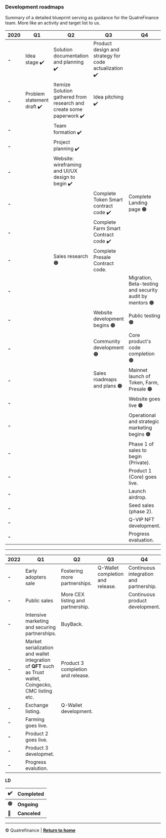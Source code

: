 
### Development roadmaps
Summary of a detailed blueprint serving as guidance for the QuatreFinance team. More like an activity and target list to us.

2020 | Q1 | Q2 | Q3 | Q4
---- | -- | -- | -- | -- 
**-** | Idea stage :heavy_check_mark: | Solution documentation and planning :heavy_check_mark: | Product design and strategy for code actualization :heavy_check_mark: | | Progress evaluation.
**-** | Problem statement draft :heavy_check_mark: | Itemize Solution gathered from research and create some paperwork :heavy_check_mark: | Idea pitching :heavy_check_mark: |  
**-** | | Team formation :heavy_check_mark: | |
**-** | | Project planning :heavy_check_mark: | |
**-** | | Website: wireframing and UI/UX design to begin :heavy_check_mark:  | |
**-** | | | Complete Token Smart contract code :heavy_check_mark: | Complete Landing page :orange_circle:
**-** | | | Complete Farm Smart Contract code :heavy_check_mark: |
**-** | | Sales research :orange_circle: | Complete Presale Contract code. |
**-** | | | | Migration, Beta-testing and security audit by mentors :orange_circle:
**-** | | | Website development begins :orange_circle: | Public testing :orange_circle:
**-** | | | Community development :orange_circle: | Core product's code completion :orange_circle:
**-** | | | Sales roadmaps and plans :orange_circle: | Mainnet launch of Token, Farm, Presale :orange_circle:
**-** | | | | Website goes live :orange_circle:
**-** | | | | Operational and strategic marketing begins :orange_circle:
**-** | | | | Phase 1 of sales to begin (Private).
**-** | | | | Product 1 (Core) goes live.
**-** | | | | Launch airdrop.
**-** | | | | Seed sales (phase 2).
**-** | | | | Q-VIP NFT development.
**-** | | | | Progress evaluation.



-----------------------------------

2022 | Q1 | Q2 | Q3 | Q4
---- | -- | -- | -- | --
**-** | Early adopters sale | Fostering more partnerships. | Q-Wallet completion and release. | Continuous integration and partnership.
**-** | Public sales | More CEX listing and partnership. | | Continuous product development.
**-** | Intensive marketing and securing partnerships. | BuyBack. | |
**-** | Market serialization and wallet integration of **QFT** such as Trust wallet, Coingecko, CMC listing etc. | Product 3 completion and release. | |
**-** | Exchange listing. | Q-Wallet development. | |
**-** | Farming goes live. | | |
**-** | Product 2 goes live. | | |
**-** | Product 3 developmet. | | |
**-** | Progress evalution. | | |

**LD**

:heavy_check_mark: | **Completed**
------------------ | -------------
:orange_circle: | **Ongoing**
:red_circle: | **Canceled**

-------------------------
:copyright: Quatrefinance | **[Return to home](https://github.com/Quatre-Finance/Q-paper#concept-overview)**


